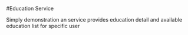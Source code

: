 ﻿#Education Service

Simply demonstration an service provides education detail and  available education list for specific user

